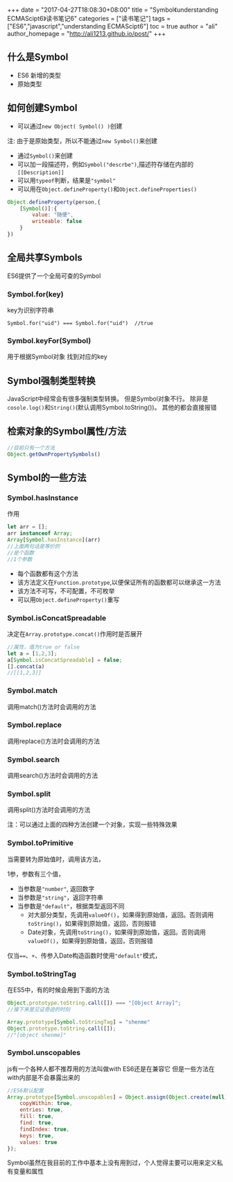 +++
date = "2017-04-27T18:08:30+08:00"
title = "Symbol《understanding ECMAScipt6》读书笔记6"
categories = ["读书笔记"]
tags = ["ES6","javascript","understanding ECMAScipt6"]
toc = true
author = "ali"
author_homepage =  "http://ali1213.github.io/post/"
+++

## 什么是Symbol

+ ES6 新增的类型
+ 原始类型

<!--more-->
## 如何创建Symbol

+ 可以通过`new Object( Symbol() )`创建

注: 由于是原始类型，所以不能通过`new Symbol()`来创建

+ 通过`Symbol()`来创建
+ 可以加一段描述符，例如`Symbol("descrbe")`,描述符存储在内部的`[[Description]]`
+ 可以用`typeof`判断，结果是`"symbol"`
+ 可以用在`Object.defineProperty()`和`Object.defineProperties()`

```javascript
Object.defineProperty(person,{
    [Symbol()]:{
        value: "随便",
        writeable: false
    }
})
```

## 全局共享Symbols

ES6提供了一个全局可查的Symbol

### Symbol.for(key)

key为识别字符串
```
Symbol.for("uid") === Symbol.for("uid")  //true
```

### Symbol.keyFor(Symbol)

用于根据Symbol对象 找到对应的key

## Symbol强制类型转换

JavaScript中经常会有很多强制类型转换。
但是Symbol对象不行。
除非是`cosole.log()`和`String()`(默认调用Symbol.toString())。
其他的都会直接报错

## 检索对象的Symbol属性/方法

```javascript
//目前只有一个方法
Object.getOwnPropertySymbols()
```

## Symbol的一些方法

### Symbol.hasInstance

作用
```javascript
let arr = [];
arr instanceof Array;
Array[Symbol.hasInstance](arr)
//上面两句话是等价的
//是个函数
//1个参数
```


+ 每个函数都有这个方法
+ 该方法定义在`Function.prototype`,以便保证所有的函数都可以继承这一方法
+ 该方法不可写，不可配置，不可枚举
+ 可以用`Object.defineProperty()`重写

### Symbol.isConcatSpreadable

决定在`Array.prototype.concat()`作用时是否展开
```javascript
//属性，值为true or false
let a = [1,2,3];
a[Symbol.isConcatSpreadable] = false;
[].concat(a)
//[[1,2,3]]
```

### Symbol.match

调用match()方法时会调用的方法

### Symbol.replace

调用replace()方法时会调用的方法

### Symbol.search

调用search()方法时会调用的方法

### Symbol.split

调用split()方法时会调用的方法

注：可以通过上面的四种方法创建一个对象，实现一些特殊效果

### Symbol.toPrimitive

当需要转为原始值时，调用该方法，

1参，参数有三个值，

+ 当参数是`"number"`, 返回数字
+ 当参数是`"string"`，返回字符串
+ 当参数是`"default"`，根据类型返回不同
    - 对大部分类型，先调用`valueOf()`，如果得到原始值，返回。否则调用`toString()`，如果得到原始值，返回，否则报错
    - Date对象，先调用`toString()`，如果得到原始值，返回。否则调用`valueOf()`，如果得到原始值，返回，否则报错
    
    
仅当`==`、`+`、传参入Date构造函数时使用`"default"`模式，


### Symbol.toStringTag

在ES5中，有的时候会用到下面的方法

```javascript
Object.prototype.toString.call([]) === "[Object Array]";
//接下来是见证奇迹的时刻

Array.prototype[Symbol.toStringTag] = "shenme"
Object.prototype.toString.call([]);
//"[object shenme]"
```

### Symbol.unscopables

js有一个各种人都不推荐用的方法叫做with
ES6还是在兼容它
但是一些方法在with内部是不会暴露出来的

```javascript
//ES6默认配置
Array.prototype[Symbol.unscopables] = Object.assign(Object.create(null), {
    copyWithin: true,
    entries: true,
    fill: true,
    find: true,
    findIndex: true,
    keys: true,
    values: true
});
```

Symbol虽然在我目前的工作中基本上没有用到过，个人觉得主要可以用来定义私有变量和属性


